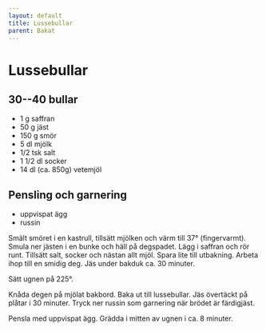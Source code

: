 ```yaml
---
layout: default
title: Lussebullar
parent: Bakat
---
```

# Lussebullar

## 30--40 bullar


- 1 g saffran
- 50 g jäst
- 150 g smör
- 5 dl mjölk
- 1/2 tsk salt
- 1 1/2 dl socker
- 14 dl (ca. 850g) vetemjöl

## Pensling och garnering

- uppvispat ägg
- russin


Smält smöret i en kastrull, tillsätt mjölken och värm till 37° (fingervarmt). Smula ner
jästen i en bunke och häll på degspadet. Lägg i saffran och rör runt. Tillsätt salt,
socker och nästan allt mjöl. Spara lite till utbakning. Arbeta ihop till en smidig deg.
Jäs under bakduk ca. 30 minuter.

Sätt ugnen på 225°.

Knåda degen på mjölat bakbord. Baka ut till lussebullar. Jäs övertäckt på plåtar i 30
minuter. Tryck ner russin som garnering när brödet är färdigjäst.

Pensla med uppvispat ägg. Grädda i mitten av ugnen i ca. 8 minuter.